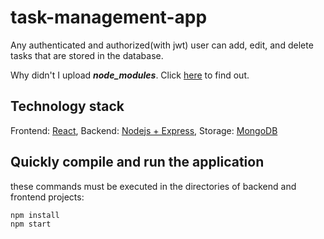 # task-management-app

Аny authenticated and authorized(with jwt) user can add, edit, and delete tasks
that are stored in the database.

Why didn't I upload ***node_modules***. Click [here](https://i.redd.it/tfugj4n3l6ez.png) to find out.
## Technology stack

Frontend: [React](https://reactjs.org/docs/getting-started.html),
Backend: [Nodejs + Express](https://nodejs.org/en/docs/),
Storage: [MongoDB](https://docs.mongodb.com/)

## Quickly compile and run the application

these commands must be executed in the directories of backend and frontend projects:
```
npm install
npm start
```

